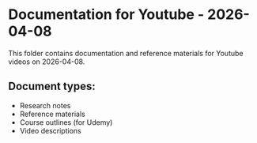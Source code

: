 # Documentation for Youtube - 2026-04-08

This folder contains documentation and reference materials for Youtube videos on 2026-04-08.

## Document types:
- Research notes
- Reference materials
- Course outlines (for Udemy)
- Video descriptions
